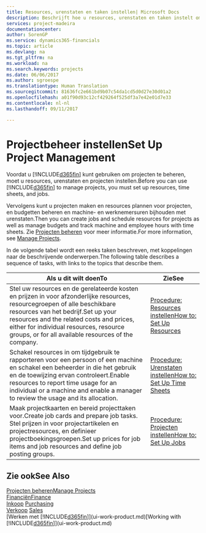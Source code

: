 ```yaml
---
title: Resources, urenstaten en taken instellen| Microsoft Docs
description: Beschrijft hoe u resources, urenstaten en taken instelt om projecten te beheren.
services: project-madeira
documentationcenter: 
author: SorenGP
ms.service: dynamics365-financials
ms.topic: article
ms.devlang: na
ms.tgt_pltfrm: na
ms.workload: na
ms.search.keywords: projects
ms.date: 06/06/2017
ms.author: sgroespe
ms.translationtype: Human Translation
ms.sourcegitcommit: 81636fc2e661bd9b07c54da1cd5d0d27e30d01a2
ms.openlocfilehash: a01f90d93c12cf429264f525df3a7e42e01d7e33
ms.contentlocale: nl-nl
ms.lasthandoff: 09/11/2017

---
```

# <a name="set-up-project-management"></a><span data-ttu-id="eadec-103">Projectbeheer instellen</span><span class="sxs-lookup"><span data-stu-id="eadec-103">Set Up Project Management</span></span>
<span data-ttu-id="eadec-104">Voordat u [!INCLUDE[d365fin](includes/d365fin_md.md)] kunt gebruiken om projecten te beheren, moet u resources, urenstaten en projecten instellen.</span><span class="sxs-lookup"><span data-stu-id="eadec-104">Before you can use [!INCLUDE[d365fin](includes/d365fin_md.md)] to manage projects, you must set up resources, time sheets, and jobs.</span></span>

<span data-ttu-id="eadec-105">Vervolgens kunt u projecten maken en resources plannen voor projecten, en budgetten beheren en machine- en werknemersuren bijhouden met urenstaten.</span><span class="sxs-lookup"><span data-stu-id="eadec-105">Then you can create jobs and schedule resources for projects as well as manage budgets and track machine and employee hours with time sheets.</span></span> <span data-ttu-id="eadec-106">Zie [Projecten beheren](projects-manage-projects.md) voor meer informatie.</span><span class="sxs-lookup"><span data-stu-id="eadec-106">For more information, see [Manage Projects](projects-manage-projects.md).</span></span>  

<span data-ttu-id="eadec-107">In de volgende tabel wordt een reeks taken beschreven, met koppelingen naar de beschrijvende onderwerpen.</span><span class="sxs-lookup"><span data-stu-id="eadec-107">The following table describes a sequence of tasks, with links to the topics that describe them.</span></span>

| <span data-ttu-id="eadec-108">Als u dit wilt doen</span><span class="sxs-lookup"><span data-stu-id="eadec-108">To</span></span> | <span data-ttu-id="eadec-109">Zie</span><span class="sxs-lookup"><span data-stu-id="eadec-109">See</span></span> |
| --- | --- |
| <span data-ttu-id="eadec-110">Stel uw resources en de gerelateerde kosten en prijzen in voor afzonderlijke resources, resourcegroepen of alle beschikbare resources van het bedrijf.</span><span class="sxs-lookup"><span data-stu-id="eadec-110">Set up your resources and the related costs and prices, either for individual resources, resource groups, or for all available resources of the company.</span></span> |[<span data-ttu-id="eadec-111">Procedure: Resources instellen</span><span class="sxs-lookup"><span data-stu-id="eadec-111">How to: Set Up Resources</span></span>](projects-how-setup-resources.md) |
| <span data-ttu-id="eadec-112">Schakel resources in om tijdgebruik te rapporteren voor een persoon of een machine en schakel een beheerder in die het gebruik en de toewijzing ervan controleert.</span><span class="sxs-lookup"><span data-stu-id="eadec-112">Enable resources to report time usage for an individual or a machine and enable a manager to review the usage and its allocation.</span></span> |[<span data-ttu-id="eadec-113">Procedure: Urenstaten instellen</span><span class="sxs-lookup"><span data-stu-id="eadec-113">How to: Set Up Time Sheets</span></span>](projects-how-setup-time-sheets.md) |
| <span data-ttu-id="eadec-114">Maak projectkaarten en bereid projecttaken voor.</span><span class="sxs-lookup"><span data-stu-id="eadec-114">Create job cards and prepare job tasks.</span></span> <span data-ttu-id="eadec-115">Stel prijzen in voor projectartikelen en projectresources, en definieer projectboekingsgroepen.</span><span class="sxs-lookup"><span data-stu-id="eadec-115">Set up prices for job items and job resources and define job posting groups.</span></span> |[<span data-ttu-id="eadec-116">Procedure: Projecten instellen</span><span class="sxs-lookup"><span data-stu-id="eadec-116">How to: Set Up Jobs</span></span>](projects-how-setup-jobs.md) |

## <a name="see-also"></a><span data-ttu-id="eadec-117">Zie ook</span><span class="sxs-lookup"><span data-stu-id="eadec-117">See Also</span></span>
[<span data-ttu-id="eadec-118">Projecten beheren</span><span class="sxs-lookup"><span data-stu-id="eadec-118">Manage Projects</span></span>](projects-manage-projects.md)  
[<span data-ttu-id="eadec-119">Financiën</span><span class="sxs-lookup"><span data-stu-id="eadec-119">Finance</span></span>](finance.md)  
<span data-ttu-id="eadec-120">[Inkoop](purchasing-manage-purchasing.md)       </span><span class="sxs-lookup"><span data-stu-id="eadec-120">[Purchasing](purchasing-manage-purchasing.md)       </span></span>  
<span data-ttu-id="eadec-121">[Verkoop](sales-manage-sales.md)   </span><span class="sxs-lookup"><span data-stu-id="eadec-121">[Sales](sales-manage-sales.md)   </span></span>  
<span data-ttu-id="eadec-122">[Werken met [!INCLUDE[d365fin](includes/d365fin_md.md)]](ui-work-product.md)</span><span class="sxs-lookup"><span data-stu-id="eadec-122">[Working with [!INCLUDE[d365fin](includes/d365fin_md.md)]](ui-work-product.md)</span></span>  

